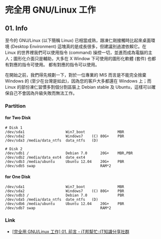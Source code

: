 # 完全用 GNU/Linux 工作

## 01. Info

至今的 GNU/Linux (以下簡稱 Linux) 已相當成熟，跟凍仁剛接觸時比起來桌面環境 (Desktop Environment) 這塊真的是成長很多，但建議別過渡依賴它。在 Linux 的世界裡我們可以使用指令 (command) 操控一切，並進而成為電腦的主人；圖形化介面只是輔助，大多在 X Window 下可使用的圖形化軟體 (套件) 也都有對應的指令可使用。
都有對應的指令可以使用。

在開始之前，我們得先規劃一下，對於一位專業的 MIS 而言是不能完全捨棄 Windows 的 (至少在台灣是如此)，因為您的客戶大多都還在 Windows 上；而 Linux 的部份凍仁習慣多割個分割區裝上 Debian stable 及 Ubuntu，這樣可以確保自己不會因為升級失敗而無法工作。

### Partition

#### for Two Disk

	# Disk 1
	/dev/sda1					Win7_boot				MBR
	/dev/sda2					Windows7	(C)	80G+	PBR
	/dev/sda3 /media/data_ntfs	data_ntfs	(D)	
	
	# Disk 2
	/dev/sdb1 /					Debian 7.0		20G+	MBR,PBR
	/dev/sdb2 /media/data_ext4	date_ext4
	/dev/sdb3 /media/ubuntu		Ubuntu 12.04	20G+	PBR
	/dev/sdb5 swap								RAM*2

#### for One Disk

	/dev/sda1					Win7_boot				MBR
	/dev/sda2					Windows7	(C)	80G+	PBR
	/dev/sdb3 /					Debian 7.0				PBR
	/dev/sda5 /media/data_ntfs	date_ntfs	(D)
	/dev/sdb6 /media/ubuntu		Ubuntu 12.04	20G+	PBR
	/dev/sdb7 swap								RAM*2

### Link

- [[完全用 GNU/Linux 工作] 01. 前言 - iT邦幫忙::IT知識分享社群](http://ithelp.ithome.com.tw/question/10127497)

